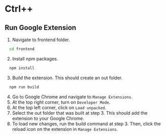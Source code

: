 # Ctrl++

## Run Google Extension

1. Navigate to frontend folder.

```bash
  cd frontend
```

2. Install npm packages.

```bash
  npm install
```

3. Build the extension. This should create an out folder.

```bash
  npm run build
```

4. Go to Google Chrome and navigate to `Manage Extensions`.
5. At the top right corner, turn on `Developer Mode`.
6. At the top left corner, click on `Load unpacked`.
7. Select the out folder that was built at step 3. This should add the extension to your Google Chrome.
8. To load new changes, run the build command at step 3. Then, click the reload icon on the extension in `Manage Extensions`.
